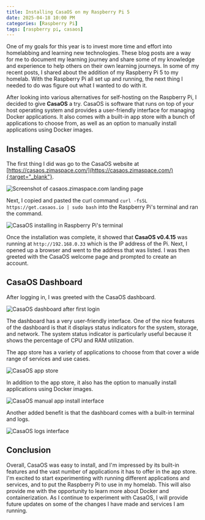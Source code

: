 ```yaml
---
title: Installing CasaOS on my Raspberry Pi 5
date: 2025-04-18 10:00 PM
categories: [Raspberry Pi]
tags: [raspberry pi, casaos]
---
```


One of my goals for this year is to invest more time and effort into homelabbing and learning new technologies. These blog posts are a way for me to document my learning journey and share some of my knowledge and experience to help others on their own learning journeys. In some of my recent posts, I shared about the addition of my Raspberry Pi 5 to my homelab. With the Raspberry Pi all set up and running, the next thing I needed to do was figure out what I wanted to do with it.

After looking into various alternatives for self-hosting on the Raspberry Pi, I decided to give **CasaOS** a try. CasaOS is software that runs on top of your host operating system and provides a user-friendly interface for managing Docker applications. It also comes with a built-in app store with a bunch of applications to choose from, as well as an option to manually install applications using Docker images.

## Installing CasaOS
The first thing I did was go to the CasaOS website at [https://casaos.zimaspace.com/](https://casaos.zimaspace.com/){:target="_blank"}.

![Screenshot of casaos.zimaspace.com landing page](https://res.cloudinary.com/do8uy1fxa/image/upload/v1744852048/casaos-website_fs5gvz.png)

Next, I copied and pasted the curl command `curl -fsSL https://get.casaos.io | sudo bash` into the Raspberry Pi's terminal and ran the command.

![CasaOS installing in Raspberry Pi's terminal](https://res.cloudinary.com/do8uy1fxa/image/upload/v1744851981/casaos-install-in-terminal_r5beut.png)

Once the installation was complete, it showed that **CasaOS v0.4.15** was running at `http://192.168.0.33` which is the IP address of the Pi. Next, I opened up a browser and went to the address that was listed. I was then greeted with the CasaOS welcome page and prompted to create an account.

## CasaOS Dashboard
After logging in, I was greeted with the CasaOS dashboard.

![CasaOS dashboard after first login](https://res.cloudinary.com/do8uy1fxa/image/upload/v1744851946/casaos-dashboard_dnsqqh.png)

The dashboard has a very user-friendly interface. One of the nice features of the dashboard is that it displays status indicators for the system, storage, and network. The system status indicator is particularly useful because it shows the percentage of CPU and RAM utilization.

The app store has a variety of applications to choose from that cover a wide range of services and use cases.

![CasaOS app store](https://res.cloudinary.com/do8uy1fxa/image/upload/v1744851925/casaos-app-store_eoovvm.png)

In addition to the app store, it also has the option to manually install applications using Docker images.

![CasaOS manual app install interface](https://res.cloudinary.com/do8uy1fxa/image/upload/v1744852016/casaos-manual-app-install_csring.png)

Another added benefit is that the dashboard comes with a built-in terminal and logs.

![CasaOS logs interface](https://res.cloudinary.com/do8uy1fxa/image/upload/v1744852031/casaos-terminal-and-logs_d4tvfz.png)

## Conclusion
Overall, CasaOS was easy to install, and I'm impressed by its built-in features and the vast number of applications it has to offer in the app store. I'm excited to start experimenting with running different applications and services, and to put the Raspberry Pi to use in my homelab. This will also provide me with the opportunity to learn more about Docker and containerization. As I continue to experiment with CasaOS, I will provide future updates on some of the changes I have made and services I am running. 